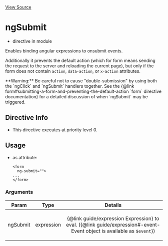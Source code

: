

[View Source](http://github.com///tree/master/#L19342)



# ngSubmit



* directive in module []()






Enables binding angular expressions to onsubmit events.

Additionally it prevents the default action (which for form means sending the request to the
server and reloading the current page), but only if the form does not contain `action`,
`data-action`, or `x-action` attributes.

<div class="alert alert-warning">
**Warning:** Be careful not to cause "double-submission" by using both the `ngClick` and
`ngSubmit` handlers together. See the
{@link form#submitting-a-form-and-preventing-the-default-action `form` directive documentation}
for a detailed discussion of when `ngSubmit` may be triggered.
</div>








## Directive Info


* This directive executes at priority level 0.


## Usage



* as attribute:
    ```
    <form
      ng-submit="">
    ...
    </form>
    ```




### Arguments

| Param | Type | Details |
| :--: | :--: | :--: |
| ngSubmit | expression | <p>{@link guide/expression Expression} to eval. ({@link guide/expression#-event- Event object is available as <code>$event</code>})</p>  |




